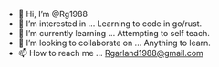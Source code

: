 - 👋 Hi, I’m @Rg1988
- 👀 I’m interested in ... Learning to code in go/rust.
- 🌱 I’m currently learning ... Attempting to self teach.
- 💞️ I’m looking to collaborate on ... Anything to learn.
- 📫 How to reach me ... Rgarland1988@gmail.com

<!---
Rg1988/Rg1988 is a ✨ special ✨ repository because its `README.md` (this file) appears on your GitHub profile.
You can click the Preview link to take a look at your changes.
--->

